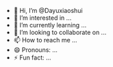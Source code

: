 - 👋 Hi, I’m @Dayuxiaoshui
- 👀 I’m interested in ...
- 🌱 I’m currently learning ...
- 💞️ I’m looking to collaborate on ...
- 📫 How to reach me ...
- 😄 Pronouns: ...
- ⚡ Fun fact: ...

<!---
Dayuxiaoshui/Dayuxiaoshui is a ✨ special ✨ repository because its `README.md` (this file) appears on your GitHub profile.
You can click the Preview link to take a look at your changes.
--->
